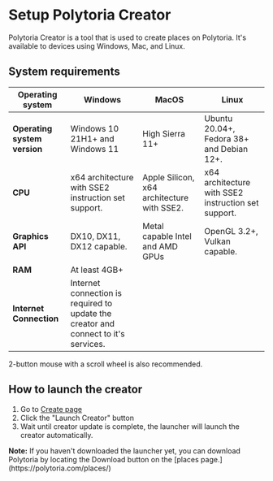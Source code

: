 # Setup Polytoria Creator

Polytoria Creator is a tool that is used to create places on Polytoria. It's available to devices using Windows, Mac, and Linux.

## System requirements

| Operating system             | Windows                                                                             | MacOS                                      | Linux                                               |
| ---------------------------- | ----------------------------------------------------------------------------------- | ------------------------------------------ | --------------------------------------------------- |
| **Operating system version** | Windows 10 21H1+ and Windows 11                                         | High Sierra 11+                         | Ubuntu 20.04+, Fedora 38+ and Debian 12+.            |
| **CPU**                      | x64 architecture with SSE2 instruction set support.                            | Apple Silicon, x64 architecture with SSE2. | x64 architecture with SSE2 instruction set support. |
| **Graphics API**             | DX10, DX11, DX12 capable.                                                           | Metal capable Intel and AMD GPUs           | OpenGL 3.2+, Vulkan capable.                        |
| **RAM**                      | At least 4GB+                                                                       |
| **Internet Connection**      | Internet connection is required to update the creator and connect to it's services. |

2-button mouse with a scroll wheel is also recommended.

## How to launch the creator

1. Go to [Create page](https://polytoria.com/create/)
2. Click the "Launch Creator" button
3. Wait until creator update is complete, the launcher will launch the creator automatically.

<div class="alert alert-info">
    <strong>Note:</strong>
    If you haven't downloaded the launcher yet, you can download Polytoria by locating the Download button on the [places page.](https://polytoria.com/places/)
</div>
